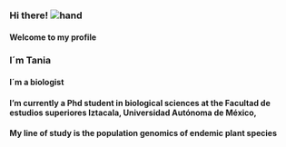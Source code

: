 ### Hi there! ![hand](https://camo.githubusercontent.com/d552948e7884c41fde2d32b9221d79f0df2076c7d824aaab954ca93f53d95884/68747470733a2f2f6d656469612e67697068792e636f6d2f6d656469612f6876524a434c467a6361737252346961377a2f67697068792e676966)
#### Welcome to my profile
### I´m Tania 
#### I´m a biologist 
#### I’m currently a Phd student in biological sciences at the Facultad de estudios superiores Iztacala, Universidad Autónoma de México,
#### My line of study is the population genomics of endemic plant species 

